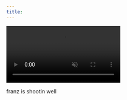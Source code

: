 ```yaml
---
title:
---
```

<video loop controls muted><source src="https://videos.nba.com/nba/pbp/media/2024/11/15/0022400010/28/6badf82a-9985-3118-9733-912b8a4e9579_1280x720.mp4" type="video/mp4"></video>

franz is shootin well